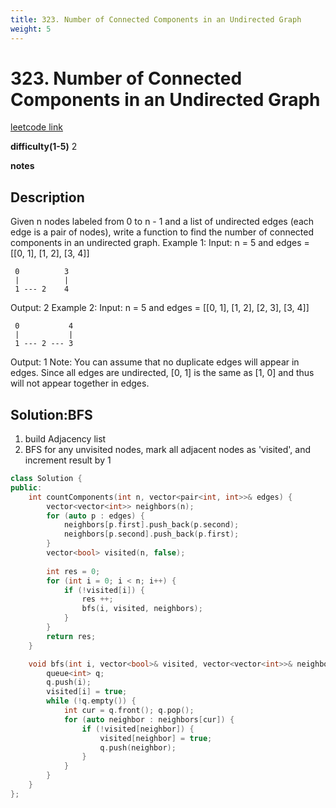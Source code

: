 ```yaml
---
title: 323. Number of Connected Components in an Undirected Graph
weight: 5
---
```

# 323. Number of Connected Components in an Undirected Graph
[leetcode link]()

**difficulty(1-5)** 
2

**notes**   


## Description
Given n nodes labeled from 0 to n - 1 and a list of undirected edges (each edge is a pair of nodes), write a function to find the number of connected components in an undirected graph.
Example 1:
Input: n = 5 and edges = [[0, 1], [1, 2], [3, 4]]

     0          3
     |          |
     1 --- 2    4 

Output: 2
Example 2:
Input: n = 5 and edges = [[0, 1], [1, 2], [2, 3], [3, 4]]

     0           4
     |           |
     1 --- 2 --- 3

Output:  1
Note:
You can assume that no duplicate edges will appear in edges. Since all edges are undirected, [0, 1] is the same as [1, 0] and thus will not appear together in edges.


## Solution:BFS

1. build Adjacency list
2. BFS for any unvisited nodes, mark all adjacent nodes as 'visited', and increment result by 1

```c++
class Solution {
public:
    int countComponents(int n, vector<pair<int, int>>& edges) {
        vector<vector<int>> neighbors(n);
        for (auto p : edges) {
            neighbors[p.first].push_back(p.second);
            neighbors[p.second].push_back(p.first);
        }
        vector<bool> visited(n, false);
        
        int res = 0;
        for (int i = 0; i < n; i++) {
            if (!visited[i]) {
                res ++;
                bfs(i, visited, neighbors);
            }
        }
        return res;
    }

    void bfs(int i, vector<bool>& visited, vector<vector<int>>& neighbors) {
        queue<int> q;
        q.push(i);
        visited[i] = true;
        while (!q.empty()) {
            int cur = q.front(); q.pop();
            for (auto neighbor : neighbors[cur]) {
                if (!visited[neighbor]) {
                    visited[neighbor] = true;
                    q.push(neighbor);
                }
            }
        }
    }
};
```
